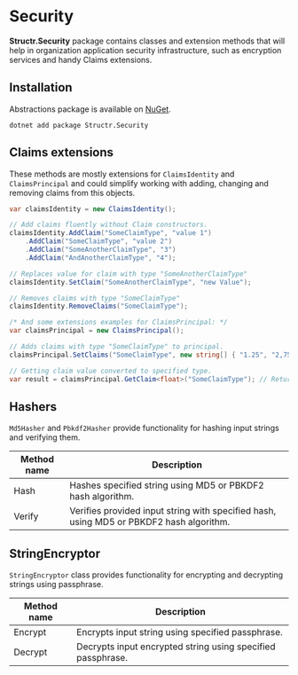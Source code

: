 # Security

**Structr.Security** package contains classes and extension methods that will help in organization application security infrastructure, such as encryption services and handy Claims extensions. 

## Installation

Abstractions package is available on [NuGet](https://www.nuget.org/packages/Structr.Security/). 

```
dotnet add package Structr.Security
```

## Claims extensions

These methods are mostly extensions for `ClaimsIdentity` and `ClaimsPrincipal` and could simplify working with adding, changing and removing claims from this objects.

```csharp
var claimsIdentity = new ClaimsIdentity();

// Add claims fluently without Claim constructors.
claimsIdentity.AddClaim("SomeClaimType", "value 1")
    .AddClaim("SomeClaimType", "value 2")
    .AddClaim("SomeAnotherClaimType", "3")
    .AddClaim("AndAnotherClaimType", "4");

// Replaces value for claim with type "SomeAnotherClaimType"
claimsIdentity.SetClaim("SomeAnotherClaimType", "new Value");

// Removes claims with type "SomeClaimType"
claimsIdentity.RemoveClaims("SomeClaimType");

/* And some extensions examples for ClaimsPrincipal: */
var claimsPrincipal = new ClaimsPrincipal();

// Adds claims with type "SomeClaimType" to principal.
claimsPrincipal.SetClaims("SomeClaimType", new string[] { "1.25", "2,75" });

// Getting claim value converted to specified type. 
var result = claimsPrincipal.GetClaim<float>("SomeClaimType"); // Returns 1.25F
```

## Hashers

`Md5Hasher` and `Pbkdf2Hasher` provide functionality for hashing input strings and verifying them.

| Method name | Description |
| --- | --- |
| Hash | Hashes specified string using MD5 or PBKDF2 hash algorithm.
| Verify | Verifies provided input string with specified hash, using MD5 or PBKDF2 hash algorithm.

## StringEncryptor

`StringEncryptor` class provides functionality for encrypting and decrypting strings using passphrase.

| Method name | Description |
| --- | --- |
| Encrypt | Encrypts input string using specified passphrase.
| Decrypt | Decrypts input encrypted string using specified passphrase.